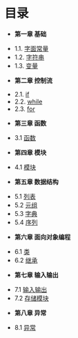 目录
===

* **第一章 基础**
 - 1.1. [字面常量](Chapter01/1.1-Basics.md)
 - 1.2. [字符串](Chapter01/1.1-Basics.md)
 - 1.3. [变量](Chapter01/1.1-Basics.md)
* **第二章 控制流**
 - 2.1. [if](Chapter02/2.1-statement.md)
 - 2.2. [while](Chapter02/2.1-statement.md)
 - 2.3. [for](Chapter02/2.1-statement.md)
* **第三章 函数**
 - 3.1 [函数](Chapter03/3.1-function.md)
* **第四章 模块**
 - 4.1 [模块](Chapter04/4.1-method.md)
* **第五章 数据结构**
 - 5.1 [列表](Chapter05/5.1-list.md)
 - 5.2 [元组](Chapter05/5.2-tuple.md)
 - 5.3 [字典](Chapter05/5.3-dictionary.md)
 - 5.4 [序列](Chapter05/5.4-sequence.md)
* **第六章 面向对象编程**
 - 6.1 [类](Chapter06/6.1-class.md)
 - 6.2 [继承](Chapter06/6.2-extends.md)
* **第七章 输入输出**
 - 7.1 [输入输出](Chapter07/7.1-input-output.md)
 - 7.2 [存储模块](Chapter07/7.2-pickle.md)
* **第八章 异常**
 - 8.1 [异常](Chapter06/8.1-exception.md)
